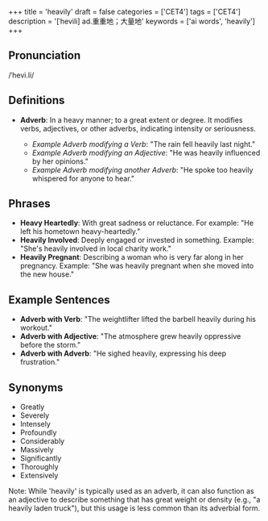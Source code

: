 +++
title = 'heavily'
draft = false
categories = ['CET4']
tags = ['CET4']
description = '[ˈhevili] ad.重重地；大量地'
keywords = ['ai words', 'heavily']
+++

## Pronunciation
/ˈhevi.li/

## Definitions
- **Adverb**: In a heavy manner; to a great extent or degree. It modifies verbs, adjectives, or other adverbs, indicating intensity or seriousness. 

  - _Example Adverb modifying a Verb_: "The rain fell heavily last night."
  - _Example Adverb modifying an Adjective_: "He was heavily influenced by her opinions."
  - _Example Adverb modifying another Adverb_: "He spoke too heavily whispered for anyone to hear."

## Phrases
- **Heavy Heartedly**: With great sadness or reluctance. For example: "He left his hometown heavy-heartedly."
- **Heavily Involved**: Deeply engaged or invested in something. Example: "She's heavily involved in local charity work."
- **Heavily Pregnant**: Describing a woman who is very far along in her pregnancy. Example: "She was heavily pregnant when she moved into the new house."

## Example Sentences
- **Adverb with Verb**: "The weightlifter lifted the barbell heavily during his workout."
- **Adverb with Adjective**: "The atmosphere grew heavily oppressive before the storm."
- **Adverb with Adverb**: "He sighed heavily, expressing his deep frustration."

## Synonyms
- Greatly
- Severely
- Intensely
- Profoundly
- Considerably
- Massively
- Significantly
- Thoroughly
- Extensively

Note: While 'heavily' is typically used as an adverb, it can also function as an adjective to describe something that has great weight or density (e.g., "a heavily laden truck"), but this usage is less common than its adverbial form.
